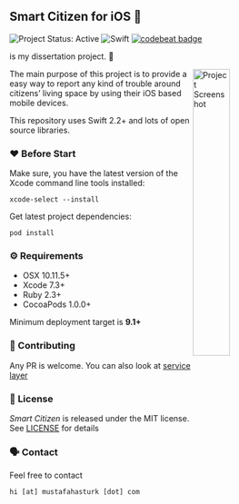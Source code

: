 ## Smart Citizen for iOS 

![Project Status: Active][Project Status Image]
![Swift][Swift Version Image]
[![codebeat badge](https://codebeat.co/badges/bc6f2aba-56ae-4cec-8e38-969e4ca31960)](https://codebeat.co/projects/github-com-muhasturk-smart-citizen-ios)

is my dissertation project. 🔶

<img alt="Project Screenshot" align="right" src="http://s33.postimg.org/meiou3v1r/IMG_1271.png" width="36%"/>

The main purpose of this project is to provide a easy way to report any kind of trouble around citizens’ living space by using their iOS based mobile devices.

This repository uses Swift 2.2+ and lots of open source libraries.

### ❤️ Before Start

Make sure, you have the latest version of the Xcode command line tools installed:

```
xcode-select --install
```

Get latest project dependencies:

```
pod install
```

### ⚙ Requirements
* OSX 10.11.5+
* Xcode 7.3+
* Ruby 2.3+
* CocoaPods 1.0.0+

Minimum deployment target is **9.1+**

### 🚀 Contributing 
Any PR is welcome. You can also look at [service layer][Smart Citizen API]  

### 📖 License
*Smart Citizen* is released under the MIT license. See [LICENSE](./LICENSE) for details  

### 🗣 Contact 
Feel free to contact 
```
hi [at] mustafahasturk [dot] com
```

[Project Status Image]: https://img.shields.io/badge/project-active-green.svg "Project Status: Active"
[Swift Version Image]: https://img.shields.io/badge/swift-3-orange.svg "Swift 3"

[Smart Citizen API]: https://github.com/muhasturk/smart-citizen-api